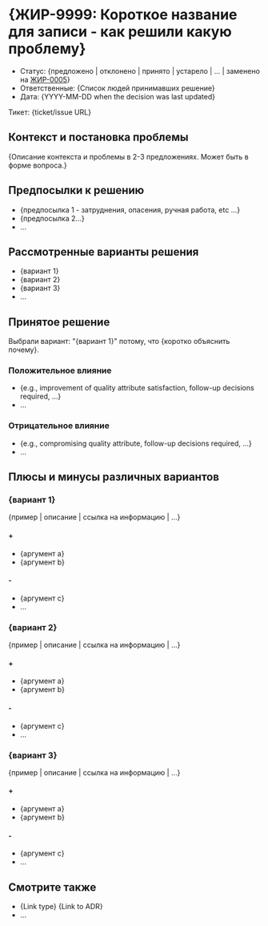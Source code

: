 # {ЖИР-9999: Короткое название для записи - как решили какую проблему}

* Статус: {предложено | отклонено | принято | устарело | … | заменено на [ЖИР-0005](0005-example.md)} <!-- optional -->
* Ответственные: {Список людей принимавших решение} <!-- optional -->
* Дата: {YYYY-MM-DD when the decision was last updated} <!-- optional -->

Тикет: {ticket/issue URL} <!-- optional -->

## Контекст и постановка проблемы

{Описание контекста и проблемы в 2-3 предложениях. Может быть в форме вопроса.}

## Предпосылки к решению <!-- optional -->

* {предпосылка 1 - затруднения, опасения, ручная работа, etc …}
* {предпосылка 2…}
* … <!-- произвольное количество предпосылок -->

## Рассмотренные варианты решения

* {вариант 1}
* {вариант 2}
* {вариант 3}
* … <!-- произвольное количество вариантов -->

## Принятое решение

Выбрали вариант: "{вариант 1}" потому, что {коротко объяснить почему}.

### Положительное влияние <!-- optional -->

* {e.g., improvement of quality attribute satisfaction, follow-up decisions required, …}
* …

### Отрицательное влияние <!-- optional -->

* {e.g., compromising quality attribute, follow-up decisions required, …}
* …

## Плюсы и минусы различных вариантов <!-- optional -->

### {вариант 1}

{пример | описание | ссылка на информацию | …} <!-- optional -->

#### +
* {аргумент a}
* {аргумент b}
#### -
* {аргумент c}
* … <!-- произвольное количество аргументов -->

### {вариант 2}

{пример | описание | ссылка на информацию | …} <!-- optional -->

#### +
* {аргумент a}
* {аргумент b}
#### -
* {аргумент c}
* … <!-- произвольное количество аргументов -->

### {вариант 3}

{пример | описание | ссылка на информацию | …} <!-- optional -->

#### +
* {аргумент a}
* {аргумент b}
#### -
* {аргумент c}
* … <!-- произвольное количество аргументов -->

## Смотрите также <!-- optional -->

* {Link type} {Link to ADR} <!-- example: Обновлено в [ADR-0005](0005-example.md) -->
* … <!-- numbers of links can vary -->

<!-- markdownlint-disable-file MD013 -->
